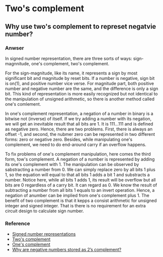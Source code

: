 # Two's complement

## Why use two's complement to represet negatvie number?

### Anwser

In signed number representation, there are three sorts of ways: sign-magnnitude, one's complement, two's complement.

For the sign-magnitude, like its name, it represents a sign by most significant bit and magnitude by reset bits. If a number is negative, sign bit is on(1), and positive number vice verse. For magnitude part, both positive number and negative number are the same, and the difference is only a sign bit. This kind of representation is more easily recognized but not identical to the manipulation of unsigned arithmetic, so there is another method called one's comlement.

In one's complement representation, a negation of a number in binary is a bitwise not (inverse) of itself. If we try adding a number with its negation, we will get an inevitable result that all bits are 1. It is 111...111 and is defined as negative zero. Hence, there are two problems. First, there is always an offset -1, and second, the nubmer zero can be represented in two different forms: zero or negative zero. Besides, while manipulating one's complement, we need to do end-around carry if an overflow happens.

To fix problems of one's complement manipulation, here comes the third form, tow's complement. A negation of a number is represented by adding its one's complement with 1. The manipulation can be observed by sabstracting a number from 0. We can simply replace zero by all bits 1 plus 1, so the equation will equal to that all bits 1 adds a bit 1 and substracts a number. Notice here, while all bits 1 adds 1, its result will be overflow but all bits are 0 regardless of a carry bit. It can regard as 0. We know the result of subtracting a number from all bits 1 equals to an invert operation. Hence, a negation of anumber can be implied from one's complement plus 1. The benefit of two complement is that it kepps a consist arithmetic for unsigned integer and signed integer. That is there is no requirement for an extra circuit design to calculate sign number.

### Reference
* [Signed number representations](https://en.wikipedia.org/wiki/Signed_number_representations)
* [Two's complement](https://en.wikipedia.org/wiki/Two%27s_complement)
* [One's complement](https://en.wikipedia.org/wiki/Ones%27_complement)
* [Why are negative numbers stored as 2’s complement?](https://www.geeksforgeeks.org/why-are-negative-numbers-stored-as-2s-complement/#:~:text=In%202s%2Dcomplement%20representation%2C%20we,to%20perform%20addition%20and%20subtraction.)

